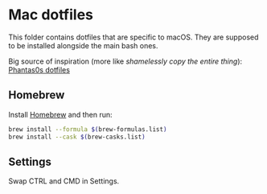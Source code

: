# Mac dotfiles

This folder contains dotfiles that are specific to macOS. They are supposed to be installed alongside the main bash ones.

Big source of inspiration (more like _shamelessly copy the entire thing_): [Phantas0s dotfiles](https://github.com/Phantas0s/.dotfiles/tree/master/zsh)

## Homebrew

Install [Homebrew](https://brew.sh/) and then run:

```bash
brew install --formula $(brew-formulas.list)
brew install --cask $(brew-casks.list)
```

## Settings

Swap CTRL and CMD in Settings.
